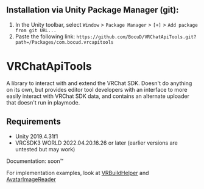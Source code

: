 ## Installation via Unity Package Manager (git):
1. In the Unity toolbar, select `Window` > `Package Manager` > `[+]` > `Add package from git URL...` 
2. Paste the following link: `https://github.com/BocuD/VRChatApiTools.git?path=/Packages/com.bocud.vrcapitools`

# VRChatApiTools
 A library to interact with and extend the VRChat SDK. Doesn't do anything on its own, but provides editor tool developers with an interface to more easily interact with VRChat SDK data, and contains an alternate uploader that doesn't run in playmode.

## Requirements
- Unity 2019.4.31f1
- VRCSDK3 WORLD 2022.04.20.16.26 or later (earlier versions are untested but may work)

Documentation: soon™

For implementation examples, look at [VRBuildHelper](https://github.com/BocuD/VRBuildHelper) and [AvatarImageReader](https://github.com/Miner28/AvatarImageReader/)
